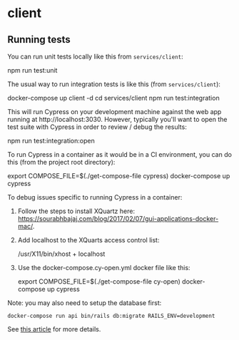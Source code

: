 # client

## Running tests

You can run unit tests locally like this from `services/client`:

  npm run test:unit

The usual way to run integration tests is like this (from `services/client`):

  docker-compose up client -d
  cd services/client
  npm run test:integration

This will run Cypress on your development machine against the web app running at http://localhost:3030. However, typically you'll want to open the test suite with Cypress in order to review / debug the results:

  npm run test:integration:open

To run Cypress in a container as it would be in a CI environment, you can do this (from the project root directory):

  export COMPOSE_FILE=$(./get-compose-file cypress)
  docker-compose up cypress

To debug issues specific to running Cypress in a container:

1. Follow the steps to install XQuartz here: https://sourabhbajaj.com/blog/2017/02/07/gui-applications-docker-mac/.
2. Add localhost to the XQuarts access control list:

    /usr/X11/bin/xhost + localhost

3. Use the docker-compose.cy-open.yml docker file like this:
  
    export COMPOSE_FILE=$(./get-compose-file cy-open)
    docker-compose up cypress

Note: you may also need to setup the database first:

    docker-compose run api bin/rails db:migrate RAILS_ENV=development

See [this article](https://www.cypress.io/blog/2019/05/02/run-cypress-with-a-single-docker-command/#Docker-compose) for more details.
